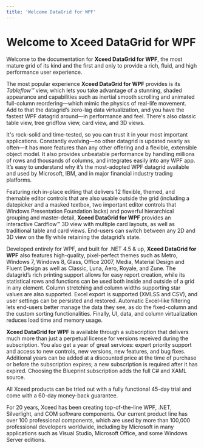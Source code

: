 ```yaml
---
title: 'Welcome DataGrid for WPF'
---
```

# Welcome to Xceed DataGrid for WPF

Welcome to the documentation for **Xceed DataGrid for WPF**, the most mature grid of its kind and the first and only to provide a rich, fluid, and high performance user experience.

The most popular experience **Xceed DataGrid for WPF** provides is its *Tableflow™* view, which lets you take advantage of a stunning, shaded appearance and capabilities such as inertial smooth scrolling and animated full-column reordering—which mimic the physics of real-life movement. Add to that the datagrid’s zero-lag data virtualization, and you have the fastest WPF datagrid around—in performance and feel. There's also classic table view, tree gridflow view, card view, and 3D views.

It's rock-solid and time-tested, so you can trust it in your most important applications. Constantly evolving—no other datagrid is updated nearly as often—it has more features than any other offering and a flexible, extensible object model. It also provides unbeatable performance by handling millions of rows and thousands of columns, and integrates easily into any WPF app. It’s easy to understand why it’s the most-adopted WPF datagrid available and used by Microsoft, IBM, and in major financial industry trading platforms.

Featuring rich in-place editing that delivers 12 flexible, themed, and themable editor controls that are also usable outside the grid (including a datepicker and a masked textbox, two important editor controls that Windows Presentation Foundation lacks) and powerful hierarchical grouping and master-detail, **Xceed DataGrid for WPF** provides an interactive Cardflow™ 3D view with multiple card layouts, as well as traditional table and card views. End-users can switch between any 2D and 3D view on the fly while retaining the datagrid’s state.

Developed entirely for WPF, and built for .NET 4.5 & up, **Xceed DataGrid for WPF** also features high-quality, pixel-perfect themes such as Metro, Windows 7, Windows 8, Glass, Office 2007, Media, Material Design and Fluent Design as well as Classic, Luna, Aero, Royale, and Zune. The datagrid’s rich printing support allows for easy report creation, while its statistical rows and functions can be used both inside and outside of a grid in any element. Column stretching and column widths supporting star values are also supported. Excel export is supported (XMLSS and CSV), and user settings can be persisted and restored. Automatic Excel-like filtering lets end-users better manage the data they see, as do the fixed-column and the custom sorting functionalities. Finally, UI, data, and column virtualization reduces load time and memory usage. 

**Xceed DataGrid for WPF** is available through a subscription that delivers much more than just a perpetual license for versions received during the subscription. You also get a year of great services: expert priority support and access to new controls, new versions, new features, and bug fixes. Additional years can be added at a discounted price at the time of purchase or before the subscription expires; a new subscription is required after it has expired. Choosing the Blueprint subscription adds the full C# and XAML source.

All Xceed products can be tried out with a fully functional 45-day trial and come with a 60-day money-back guarantee.

For 20 years, Xceed has been creating top-of-the-line WPF, .NET, Silverlight, and COM software components. Our current product line has over 100 professional components, which are used by more than 100,000 professional developers worldwide, including by Microsoft in many applications such as Visual Studio, Microsoft Office, and some Windows Server editions.